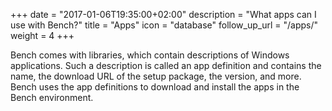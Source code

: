 +++
date = "2017-01-06T19:35:00+02:00"
description = "What apps can I use with Bench?"
title = "Apps"
icon = "database"
follow_up_url = "/apps/"
weight = 4
+++

Bench comes with libraries, which contain descriptions of Windows applications.
Such a description is called an app definition and contains the name,
the download URL of the setup package, the version, and more.
Bench uses the app definitions to download and install the apps in the Bench environment.

